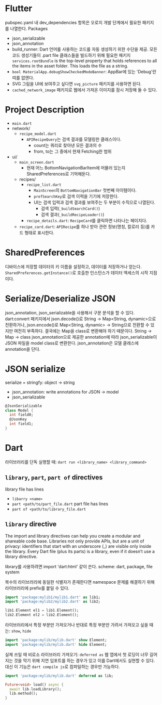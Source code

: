 # Flutter
pubspec.yaml 내 dev_dependencies 항목은 오로지 개발 단계에서 필요한 패키지를 나열한다. 
Packages
- json_serializable
- json_annotation
- build_runner: Dart 언어를 사용하는 코드를 자동 생성하기 위한 수단을 제공. 
    모든 코드 생성기들이 .part file 클래스들을 빌드하기 위해 필요한 패키지
`services.rootBundle` is the top-level property that holds references to all the items in the asset 
folder. This loads the file as a string.
- `bool MaterialApp.debugShowCheckedModeBanner`: AppBar에 있는 'Debug'란 띠를 없앤다. 
- SVG 그림을 UI에 보여주고 싶다면 `svg_picture` 패키지를 사용하면 된다.
- `cached_network_image` 패키지로 웹에서 가져온 이미지를 잠시 저장해 둘 수 있다.

# Project Description
- `main.dart`
- network/
  - `recipe_model.dart`
    - `APIRecipeQuery`는 검색 결과를 모델링한 클래스이다.
      - count는 쿼리로 찾아낸 모든 결과의 수
      - from, to는 그 중에서 현재 Fetching한 범위
- ui/
  - `main_screen.dart`
    - 현재 어느 BottomNavigationBarItem에 머물러 있는지 SharedPreferences로 기억해둔다.
  - recipes/
    - `recipe_list.dart`
      - `MainScreen`의 `BottomNavigationBar` 첫번째 아이템이다.
      - `prefSearchKey`로 검색 이력을 기기에 저장한다.
      - UI는 검색 입력과 검색 결과를 보여주는 두 부분이 수직으로 나열된다.
        - 검색 입력(`_buildSearchCard()`)
        - 검색 결과(`_buildRecipeLoader()`)
    - `recipe_details.dart`: `RecipeCard`를 클릭하면 나타나는 페이지다.
  - `recipe_card.dart`: `APIRecipe`를 하나 받아 관련 정보(명칭, 칼로리 등)를 카드 형태로 표시한다.

# SharedPreferences
디바이스에 저장할 데이터의 키 이름을 설정하고, 데이터를 저장하거나 얻는다.
`SharedPreferences.getInstance()`로 호출한 인스턴스가 데이터 액세스의 시작 지점이다.  


# Serialize/Deserialize JSON
json_annotation, json_serializable을 사용해서 구문 분석을 할 수 있다.
dart:convert 패키지에서 json.decode()로 String -> Map<String, dynamic>으로 전환하거나,
json.encode()로 Map<String, dynamic> -> String으로 전환할 수 있지만 여전히 부족하다. 
결국에는 Map을 class로 변환해야 하기 때문이다. 
String -> Map -> class
json_annotation으로 제공한 annotation에 따라 json_serializable이 JSON 파일을 model class로 변환한다. 
json_annotation은 모델 클래스에 annotation을 단다.

# JSON serialize
serialize = stringfy: object -> string

- json_annotation: write annotations for JSON -> model 
- json_serializable

```dart
@JsonSerializable
class Model {
  int field0;
  @JsonKey
  int field1;
}
```


# Dart
라이브러리를 단독 실행할 때: `dart run <library_name> <library_command>`

## `library`, `part`, `part of` directives
library file has lines
- `libarry <name>`
- `part <path/to/part_file.dart`
part file has lines
- `part of <path/to/library_file.dart`

## `library` directive
The import and library directives can help you create a modular and shareable code base. 
Libraries not only provide APIs, but are a unit of privacy: identifiers that start with an 
underscore (_) are visible only inside the library. Every Dart file (plus its parts) is a library, 
even if it doesn’t use a library directive.

library를 사용하려면 import 'dart:html' 같이 쓴다. scheme: dart, package, file system

복수의 라이브러리에 동일한 식별자가 존재한다면 namespace 문제를 해결하기 위해 라이브러리에 prefix를 붙일 수 있다.
```dart
import 'package:mylib1/mylib1.dart' as lib1;
import 'package:mylib2/mylib2.dart' as lib2;

lib1.Element el1 = lib1.Element();
lib2.Element el2 = lib2.Element();
```

라이브러리에서 특정 부분만 가져오거나 반대로 특정 부분만 가려서 가져오고 싶을 때는: `show`, `hide`
```dart
import 'package:mylib/mylib.dart' show Element;
import 'package:mylib/mylib.dart' hide Element;
```

실제 쓰일 때 비로소 라이브러리 가져오기: `deferred as`
웹 앱에서 첫 로딩이 너무 길어지는 것을 막기 위해 지연 임포트를 하는 경우가 있고 이를 Dart에서도 실현할 수 있다.
대신 이 기능은 `dart compile js`로 컴파일하는 경우만 가능하다.
```dart
import 'package:mylib/mylib.dart' deferred as lib;

Future<void> load() async {
  await lib.loadLibrary();
  lib.method();
}
```
